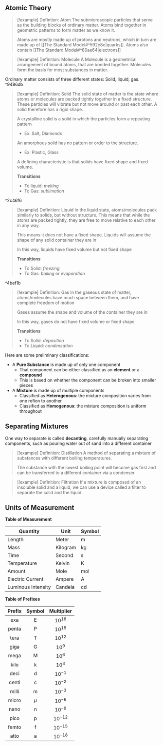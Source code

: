 ## Atomic Theory

>[!example] Defintion: Atom
>The submicroscopic particles that serve as the building blocks of ordinary matter. Atoms bind together in geometric patterns to form matter as we know it.
>
> Atoms are mostly made up of protons and neutrons, which in turn are made up of [[The Standard Model#^592e8e|quarks]].
> Atoms also contain [[The Standard Model#^80ae64|electrons]]

>[!example] Definition: Molecule
>A Molecule is a geometrical arrangement of bound atoms, that are bonded together. Molecules form the basis for most substances in matter.

Ordinary matter consists of three different states: Solid, liquid, gas. ^9486db
>[!example] Definition: Solid
>The solid state of matter is the state where atoms or molecules are packed tightly together in a fixed structure. These particles will vibrate but not move around or past each other.
>A solid therefore has a rigid shape.
>
>A crystalline solid is a solid in which the particles form a repeating pattern
>- Ex: Salt, Diamonds
>
>An amorphous solid has no pattern or order to the structure.
>- Ex: Plastic, Glass
>
>A defining characteristic is that solids have fixed shape and fixed volume.
>
>**Transitions**
>- To liquid: *melting*
>- To Gas: *sublimation*

^2c46f6

>[!example] Definition: Liquid
>In the liquid state, atoms/molecules pack similarly to solids, but without structure. This means that while the atoms are packed tightly, they are free to move relative to each other in any way.
>
>This means it does not have a fixed shape. Liquids will assume the shape of any solid container they are in
>
>In this way, liquids have fixed volume but not fixed shape
>
>**Transitions**
>- To Solid: *freezing*
>- To Gas: *boiling* or *evaporation*

^4bef1b

>[!example] Definition: Gas
>In the gaseous state of matter, atoms/molecules have much space between them, and have complete freedom of motion
>
>Gases assume the shape and volume of the container they are in
>
>In this way, gases do not have fixed volume or fixed shape
>
>**Transitions**
>- To Solid: *deposition*
>- To Liquid: *condensation*

Here are some preliminary classifications:
- A **Pure Substance** is made up of only one component
	- That component can be either classified as an **element** or a **compound**
	- This is based on whether the component can be broken into smaller pieces
- A **Mixture** is made up of multiple components
	- Classified as **Heterogenous**: the mixture composition varies from one refion to another
	- Classified as **Homogenous**: the mixture composition is uniform throughout

## Separating Mixtures
One way to separate is called **decanting**, carefully manually separating components, such as pouring water out of sand into a different container

>[!example] Definition: Distillation
>A method of separating a mixture of substances with different boiling temperatures.
>
>The substance with the lowest boiling point will become gas first and can be transferred to a different container via a condenser

>[!example] Definition: Filtration
>If a mixture is composed of an insoluble solid and a liquid, we can use a device called a filter to separate the solid and the liquid.

## Units of Measurement
**Table of Measurement**

| Quantity           | Unit     | Symbol |
| ------------------ | -------- | ------ |
| Length             | Meter    | m      |
| Mass               | Kilogram | kg     |
| Time               | Second   | s      |
| Temperature        | Kelvin   | K      |
| Amount             | Mole     | mol    |
| Electric Current   | Ampere   | A      |
| Luminous Intensity | Candela  | cd     |

**Table of Prefixes**

| Prefix | Symbol | Multiplier |
|:------:|:------:|:----------:|
|  exa   |   E    | $10^{18}$  |
| penta  |   P    | $10^{15}$  |
|  tera  |   T    | $10^{12}$  |
|  giga  |   G    |   $10^9$   |
|  mega  |   M    |   $10^6$   |
|  kilo  |   k    |   $10^3$   |
|  deci  |   d    | $10^{-1}$  |
| centi  |   c    | $10^{-2}$  |
| milli  |   m    | $10^{-3}$  |
| micro  | $\mu$  | $10^{-6}$  |
|  nano  |   n    | $10^{-9}$  |
|  pico  |   p    | $10^{-12}$ |
| femto  |   f    | $10^{-15}$ |
|  atto  |   a    | $10^{-18}$ |

